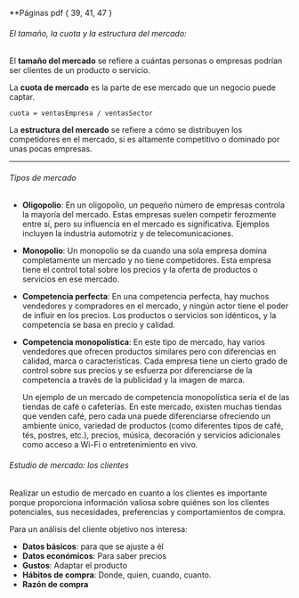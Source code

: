 **Páginas pdf {
	39, 41, 47
	}


###### El tamaño, la cuota y la estructura del mercado:

El **tamaño del mercado** se refiere a cuántas personas o empresas podrían ser clientes de un producto o servicio.


La **cuota de mercado** es la parte de ese mercado que un negocio puede captar.  

	cuota = ventasEmpresa / ventasSector


La **estructura del mercado** se refiere a cómo se distribuyen los competidores en el mercado, si es altamente competitivo o dominado por unas pocas empresas.

_______________
###### Tipos de mercado

- **Oligopolio**: En un oligopolio, un pequeño número de empresas controla la mayoría del mercado. Estas empresas suelen competir ferozmente entre sí, pero su influencia en el mercado es significativa. Ejemplos incluyen la industria automotriz y de telecomunicaciones.
    
- **Monopolio**: Un monopolio se da cuando una sola empresa domina completamente un mercado y no tiene competidores. Esta empresa tiene el control total sobre los precios y la oferta de productos o servicios en ese mercado.
    
- **Competencia perfecta**: En una competencia perfecta, hay muchos vendedores y compradores en el mercado, y ningún actor tiene el poder de influir en los precios. Los productos o servicios son idénticos, y la competencia se basa en precio y calidad.
    
- **Competencia monopolística**: En este tipo de mercado, hay varios vendedores que ofrecen productos similares pero con diferencias en calidad, marca o características. Cada empresa tiene un cierto grado de control sobre sus precios y se esfuerza por diferenciarse de la competencia a través de la publicidad y la imagen de marca.

	Un ejemplo de un mercado de competencia monopolística sería el de las tiendas de café o cafeterías. En este mercado, existen muchas tiendas que venden café, pero cada una puede diferenciarse ofreciendo un ambiente único, variedad de productos (como diferentes tipos de café, tés, postres, etc.), precios, música, decoración y servicios adicionales como acceso a Wi-Fi o entretenimiento en vivo.


###### Estudio de mercado: los clientes

Realizar un estudio de mercado en cuanto a los clientes es importante porque proporciona información valiosa sobre quiénes son los clientes potenciales, sus necesidades, preferencias y comportamientos de compra.

Para un análisis del cliente objetivo nos interesa:
- **Datos básicos**: para que se ajuste a él
- **Datos económicos**: Para saber precios
- **Gustos**: Adaptar el producto
- **Hábitos de compra**: Donde, quien, cuando, cuanto.
- **Razón de compra**